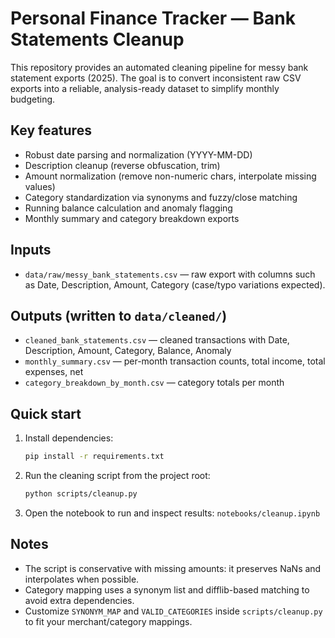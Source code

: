 # Personal Finance Tracker — Bank Statements Cleanup

This repository provides an automated cleaning pipeline for messy bank statement exports (2025). The goal is to convert inconsistent raw CSV exports into a reliable, analysis-ready dataset to simplify monthly budgeting.

## Key features
- Robust date parsing and normalization (YYYY-MM-DD)
- Description cleanup (reverse obfuscation, trim)
- Amount normalization (remove non-numeric chars, interpolate missing values)
- Category standardization via synonyms and fuzzy/close matching
- Running balance calculation and anomaly flagging
- Monthly summary and category breakdown exports

## Inputs
- `data/raw/messy_bank_statements.csv` — raw export with columns such as Date, Description, Amount, Category (case/typo variations expected).

## Outputs (written to `data/cleaned/`)
- `cleaned_bank_statements.csv` — cleaned transactions with Date, Description, Amount, Category, Balance, Anomaly
- `monthly_summary.csv` — per-month transaction counts, total income, total expenses, net
- `category_breakdown_by_month.csv` — category totals per month

## Quick start
1. Install dependencies:
   ```bash
   pip install -r requirements.txt
   ```

2. Run the cleaning script from the project root:
   ```bash
   python scripts/cleanup.py
   ```

3. Open the notebook to run and inspect results:
   `notebooks/cleanup.ipynb`

## Notes
- The script is conservative with missing amounts: it preserves NaNs and interpolates when possible.
- Category mapping uses a synonym list and difflib-based matching to avoid extra dependencies.
- Customize `SYNONYM_MAP` and `VALID_CATEGORIES` inside `scripts/cleanup.py` to fit your merchant/category mappings.
